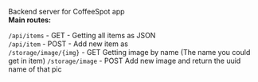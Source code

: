 Backend server for CoffeeSpot app  
**Main routes:**  

`/api/items` - GET - Getting all items as JSON  
`/api/item` - POST - Add new item as  
`/storage/image/{img}` - GET Getting image by name (The name you could get in item)
`/storage/image` - POST Add new image and return the uuid name of that pic